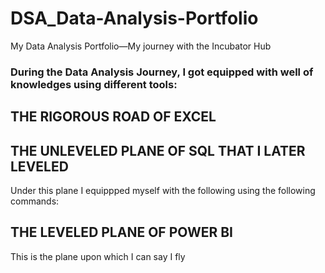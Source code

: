 # DSA_Data-Analysis-Portfolio
My Data Analysis Portfolio—My journey with the Incubator Hub
### During the Data Analysis Journey, I got equipped with well of knowledges using different tools:
## THE RIGOROUS ROAD OF EXCEL

## THE UNLEVELED PLANE OF SQL THAT I LATER LEVELED
Under this plane I equippped myself with the following using the following commands:

## THE LEVELED PLANE OF POWER BI
This is the plane upon which I can say I fly
